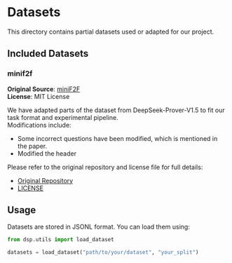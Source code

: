 # Datasets

This directory contains partial datasets used or adapted for our project.

## Included Datasets

### minif2f  
**Original Source**: [miniF2F](https://github.com/deepseek-ai/DeepSeek-Prover-V1.5/blob/main/datasets/minif2f.jsonl)  
**License**: MIT License  

We have adapted parts of the dataset from DeepSeek-Prover-V1.5 to fit our task format and experimental pipeline.  
Modifications include:
- Some incorrect questions have been modified, which is mentioned in the paper.
- Modified the header

Please refer to the original repository and license file for full details:
- [Original Repository](https://github.com/deepseek-ai/DeepSeek-Prover-V1.5)
- [LICENSE](https://github.com/deepseek-ai/DeepSeek-Prover-V1.5/blob/main/LICENSE)

## Usage

Datasets are stored in JSONL format. You can load them using:

```python
from dsp.utils import load_dataset

datasets = load_dataset("path/to/your/dataset", "your_split")
```